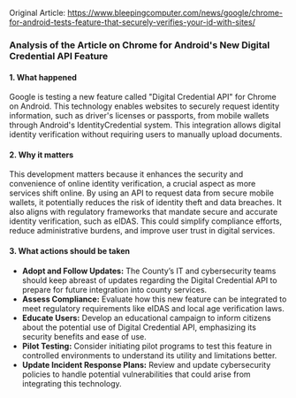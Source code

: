 Original Article: https://www.bleepingcomputer.com/news/google/chrome-for-android-tests-feature-that-securely-verifies-your-id-with-sites/

### Analysis of the Article on Chrome for Android's New Digital Credential API Feature

#### 1. What happened
Google is testing a new feature called "Digital Credential API" for Chrome on Android. This technology enables websites to securely request identity information, such as driver's licenses or passports, from mobile wallets through Android's IdentityCredential system. This integration allows digital identity verification without requiring users to manually upload documents.

#### 2. Why it matters
This development matters because it enhances the security and convenience of online identity verification, a crucial aspect as more services shift online. By using an API to request data from secure mobile wallets, it potentially reduces the risk of identity theft and data breaches. It also aligns with regulatory frameworks that mandate secure and accurate identity verification, such as eIDAS. This could simplify compliance efforts, reduce administrative burdens, and improve user trust in digital services.

#### 3. What actions should be taken
- **Adopt and Follow Updates:** The County’s IT and cybersecurity teams should keep abreast of updates regarding the Digital Credential API to prepare for future integration into county services.
- **Assess Compliance:** Evaluate how this new feature can be integrated to meet regulatory requirements like eIDAS and local age verification laws.
- **Educate Users:** Develop an educational campaign to inform citizens about the potential use of Digital Credential API, emphasizing its security benefits and ease of use.
- **Pilot Testing:** Consider initiating pilot programs to test this feature in controlled environments to understand its utility and limitations better.
- **Update Incident Response Plans:** Review and update cybersecurity policies to handle potential vulnerabilities that could arise from integrating this technology.